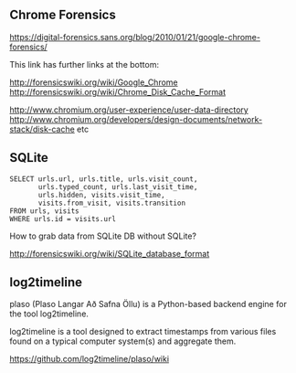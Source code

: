 
Chrome Forensics
----------------

https://digital-forensics.sans.org/blog/2010/01/21/google-chrome-forensics/

This link has further links at the bottom:

http://forensicswiki.org/wiki/Google_Chrome
http://forensicswiki.org/wiki/Chrome_Disk_Cache_Format

http://www.chromium.org/user-experience/user-data-directory
http://www.chromium.org/developers/design-documents/network-stack/disk-cache
etc

SQLite
------

```
SELECT urls.url, urls.title, urls.visit_count,
       urls.typed_count, urls.last_visit_time,
       urls.hidden, visits.visit_time,
       visits.from_visit, visits.transition
FROM urls, visits
WHERE urls.id = visits.url
```

How to grab data from SQLite DB without SQLite?

http://forensicswiki.org/wiki/SQLite_database_format

log2timeline
------------

plaso (Plaso Langar Að Safna Öllu) is a Python-based backend engine
for the tool log2timeline.

log2timeline is a tool designed to extract timestamps from various
files found on a typical computer system(s) and aggregate them.

https://github.com/log2timeline/plaso/wiki

<!-- vim: set autoindent expandtab sw=4 syntax=markdown: -->
